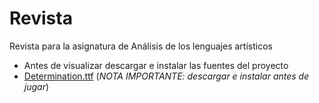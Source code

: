 # Revista
Revista para la asignatura de Análisis de los lenguajes artísticos

- Antes de visualizar descargar e instalar las fuentes del proyecto
- [Determination.ttf](https://github.com/batstuff/revista/blob/main/determination.zip) (*NOTA IMPORTANTE: descargar e instalar antes de jugar*)
